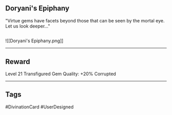 ## Doryani's Epiphany
"Virtue gems have facets beyond those that can be seen by the mortal eye. Let us look deeper..."
## 
![[Doryani's Epiphany.png]]

---
## Reward
Level 21 Transfigured Gem
Quality: +20%
Corrupted

---
## Tags
#DivinationCard
#UserDesigned